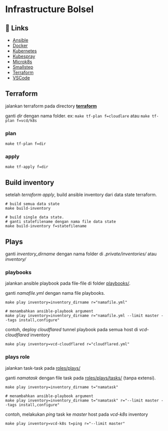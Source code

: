 # Infrastructure Bolsel

## :link: Links
  - [Ansible](https://docs.ansible.com/)
  - [Docker](https://docs.docker.io/)
  - [Kubernetes](https://kubernetes.io/)
  - [Kubespray](https://kubespray.io/)
  - [Microk8s](https://microk8s.io/)
  - [Smallstep](https://smallstep.com/docs/)
  - [Terraform](https://www.terraform.io/)
  - [VSCode](https://code.visualstudio.com/)

## Terraform

jalankan terraform pada directory [**terraform**](./terraform/)

ganti *dir* dengan nama folder. ex: `make tf-plan f=cloudlare` atau `make tf-plan f=vcd/k8s`
### plan

```shell
make tf-plan f=dir
```  

### apply

```shell
make tf-apply f=dir
```  

## Build inventory

setelah *terraform apply*, build ansible inventory dari data state terraform.

```shell
# build semua data state
make build-inventory

# build single data state. 
# ganti statefilename dengan nama file data state
make build-inventory f=statefilename
```

## Plays

ganti *inventory_dirname* dengan nama folder di *.private/inventories/* atau *inventory/*

### playbooks 

jalankan ansible playbook pada file-file di folder [playbooks/](./playbooks).

 ganti *namafile.yml* dengan nama file playbooks.

```shell
make play inventory=inventory_dirname r="namafile.yml"

# menambahkan ansible-playbook argument
make play inventory=inventory_dirname r="namafile.yml --limit master --tags install,configure"
```

contoh, deploy *cloudflared* tunnel playbook pada semua host di *vcd-cloudflared* inventory

```shell
make play inventory=vcd-cloudflared r="cloudflared.yml"
```

### plays role

jalankan task-task pada [roles/plays/](./roles/plays/)

ganti *namatask* dengan file task pada [roles/plays/tasks/](./roles/plays/tasks/) (tanpa extensi).

```shell
make play inventory=inventory_dirname t="namatask"

# menambahkan ansible-playbook argument
make play inventory=inventory_dirname t="namatask" r="--limit master --tags install,configure"
```

contoh, melakukan *ping* task ke *master* host pada *vcd-k8s* inventory

```shell
make play inventory=vcd-k8s t=ping r="--limit master"
```